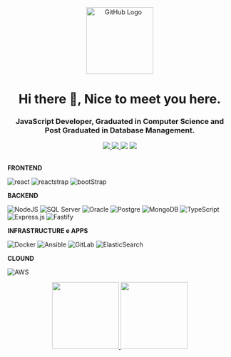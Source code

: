 <div align="center">
<img src="https://github.com/tassiotfc/tassiotfc/blob/main/octo.gif" alt="GitHub Logo" width="150" height="150" />
</div>
<h1 align="center"> Hi there 👋, Nice to meet you here.</h1>
<h3 align="center"> JavaScript Developer, Graduated in Computer Science and Post Graduated in Database Management. </h3>

<!-- Contatos -->
<div align="center">    
  <a href="https://github.com/arochaa" alt="github" target="_blank">
    <img src="https://img.shields.io/badge/GitHub-000000?&style=flat-square&logo=GitHub&logoColor=white">
  </a>
  
  <a href="https://www.linkedin.com/in/arochaa/" alt="linkedin" target="_blank">
    <img src="https://img.shields.io/badge/LinkedIn-%230077B5.svg?&style=flat-square&logo=linkedin&logoColor=white">
  </a>
  
  <a href="https://wa.me/5521991576928" alt="WhatsApp" target="_blank">
  <img src="https://img.shields.io/badge/-WhatsApp-25d366?style=flat-square&labelColor=25d366&logo=whatsapp&logoColor=white&link=https://wa.me/5584981430120"/></a>
  
  <a href="mailto:arocha.dev@outlook.com" alt="gmail" target="_blank">
    <img src="https://img.shields.io/badge/-Gmail-FF0000?style=flat-square&labelColor=FF0000&logo=gmail&logoColor=white&link=mailto:tassiofernandescosta@gmail.com"/>
  </a>
</div>
<br/>

**FRONTEND**

![react](https://img.shields.io/badge/React-563D7C?style=for-the-badge&logo=react&logoColor=61DAFB)
![reactstrap](https://img.shields.io/badge/Reactstrap-563D7C?style=for-the-badge&logo=react&logoColor=61DAFB)
![bootStrap](https://img.shields.io/badge/Bootstrap-563D7C?style=for-the-badge&logo=bootstrap&logoColor=61DAFB)

**BACKEND**

![NodeJS](https://img.shields.io/badge/NodeJS-%23404d59.svg?style=for-the-badge&logo=node.js&logoColor=61DAFB)
![SQL Server](https://img.shields.io/badge/SQL%20Server-%23404d59.svg?style=for-the-badge&logo=microsoft-sql-server&logoColor=61DAFB)
![Oracle](https://img.shields.io/badge/Oracle-%23404d59.svg?style=for-the-badge&logo=oracle&logoColor=61DAFB)
![Postgre](https://img.shields.io/badge/Postgresql-%23404d59.svg?style=for-the-badge&logo=postgresql&logoColor=61DAFB)
![MongoDB](https://img.shields.io/badge/Mongodb-%23404d59.svg?style=for-the-badge&logo=mongodb&logoColor=61DAFB)
![TypeScript](https://img.shields.io/badge/Typescript-%23404d59.svg?style=for-the-badge&logo=typescript&logoColor=61DAFB)
![Express.js](https://img.shields.io/badge/Express-%23404d59.svg?style=for-the-badge&logo=express&logoColor=61DAFB)
![Fastify](https://img.shields.io/badge/Fastify-%23404d59.svg?style=for-the-badge&logo=fastify&logoColor=61DAFB)

**INFRASTRUCTURE e APPS**

![Docker](https://img.shields.io/badge/docker-%230db7ed.svg?style=for-the-badge&logo=docker&logoColor=white)
![Ansible](https://img.shields.io/badge/ansible-%231A1918.svg?style=for-the-badge&logo=ansible&logoColor=white)
![GitLab](https://img.shields.io/badge/gitlab-%23181717.svg?style=for-the-badge&logo=gitlab&logoColor=white)
![ElasticSearch](https://img.shields.io/badge/-ElasticSearch-005571?style=for-the-badge&logo=elasticsearch)

**CLOUND**

![AWS](https://img.shields.io/badge/AWS-%23FF9900.svg?style=for-the-badge&logo=amazon-aws&logoColor=white)

<div align="center">
  <a href="https://github.com/arochaa/">
    <img height="150em" src="https://github-readme-stats.vercel.app/api?username=arochaa&show_icons=true&theme=dracula&include_all_commits=true&count_private=true" />
    <img height="150em" src="https://github-readme-stats.vercel.app/api/top-langs/?username=arochaa&layout=compact&langs_count=7&theme=dracula"/>
  </a>
</div>
